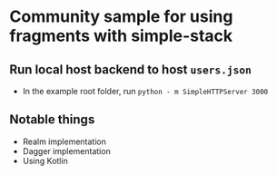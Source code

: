 # Community sample for using fragments with simple-stack

## Run local host backend to host `users.json`

* In the example root folder, run `python - m SimpleHTTPServer 3000`

## Notable things

* Realm implementation
* Dagger implementation
* Using Kotlin
